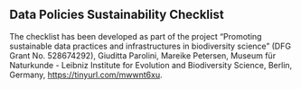 ## Data Policies Sustainability Checklist

The checklist has been developed as part of the project “Promoting sustainable data practices and infrastructures in biodiversity science” (DFG Grant No. 528674292), Giuditta Parolini, Mareike Petersen, Museum für Naturkunde - Leibniz Institute for Evolution and Biodiversity Science, Berlin, Germany, https://tinyurl.com/mwwnt6xu.


